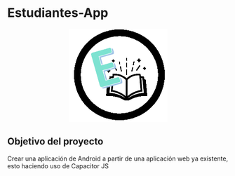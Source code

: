 # Estudiantes-App

<p align="center">
  <img src="https://github.com/juanp-ctrl/App-movil-en-web/blob/main/img/iconoapp_v2.png?raw=true" alt="Icono de la App"/>
</p>

## Objetivo del proyecto
Crear una aplicación de Android a partir de una aplicación web ya existente, esto haciendo uso de Capacitor JS
